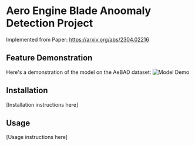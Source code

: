 # Aero Engine Blade Anoomaly Detection Project

Implemented from Paper: https://arxiv.org/abs/2304.02216

## Feature Demonstration

Here's a demonstration of the model on the AeBAD dataset:
![Model Demo](./videos/output_video.gif)

## Installation

[Installation instructions here]

## Usage

[Usage instructions here]
